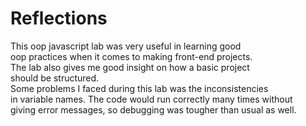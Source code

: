 # Reflections
This oop javascript lab was very useful in learning good</br>
oop practices when it comes to making front-end projects.</br>
The lab also gives me good insight on how a basic project</br>
should be structured.</br>
Some problems I faced during this lab was the inconsistencies</br>
in variable names. The code would run correctly many times without</br>
giving error messages, so debugging was tougher than usual as well.
